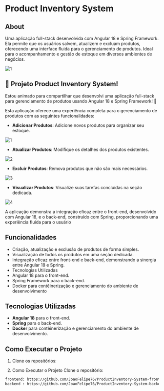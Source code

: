 # Product Inventory System

## About
Uma aplicação full-stack desenvolvida com Angular 18 e Spring Framework. Ela permite que os usuários salvem, atualizem e excluam produtos, oferecendo uma interface fluida para o gerenciamento de produtos. Ideal para o acompanhamento e gestão de estoque em diversos ambientes de negócios.

![1](https://github.com/user-attachments/assets/e226b51d-93fc-428d-b728-d8810d1b8b8d)


## 🎯 Projeto Product Inventory System!
Estou animado para compartilhar que desenvolvi uma aplicação full-stack para gerenciamento de produtos usando Angular 18 e Spring Framework! 🎉

Esta aplicação oferece uma experiência completa para o gerenciamento de produtos com as seguintes funcionalidades:

- **Adicionar Produtos**: Adicione novos produtos para organizar seu estoque.
  
 ![1](https://github.com/user-attachments/assets/873da2b4-8ce1-4dfd-a8c0-35cde9ccd393)

- **Atualizar Produtos**: Modifique os detalhes dos produtos existentes.
  
 ![2](https://github.com/user-attachments/assets/ea6245e7-e36d-410b-bccb-674d39663a9d)

- **Excluir Produtos**: Remova produtos que não são mais necessários.
  
 ![3](https://github.com/user-attachments/assets/96485ca0-3028-419c-bbf5-61b624c84a09)
  
- **Visualizar Produtos**: Visualize suas tarefas concluídas na seção dedicada.

![4](https://github.com/user-attachments/assets/d70c37b0-301d-46ca-91c3-2e5613da985d)

A aplicação demonstra a integração eficaz entre o front-end, desenvolvido com Angular 18, e o back-end, construído com Spring, proporcionando uma experiência fluida para o usuário

## Funcionalidades
- Criação, atualização e exclusão de produtos de forma simples.
- Visualização de todos os produtos em uma seção dedicada.
- Integração eficaz entre front-end e back-end, demonstrando a sinergia entre Angular 18 e Spring.
- Tecnologias Utilizadas
- Angular 18 para o front-end.
- Spring Framework para o back-end.
- Docker para contêinerização e gerenciamento do ambiente de desenvolvimento

## Tecnologias Utilizadas
- **Angular 18** para o front-end.
- **Spring** para o back-end.
- **Docker** para contêinerização e gerenciamento do ambiente de desenvolvimento.

## Como Executar o Projeto
1. Clone os repositórios:

2. Como Executar o Projeto
Clone o repositório:

 ```bash
frontend: https://github.com/JoaoFelipe76/ProductInventory-System-frontend.git 
backend : https://github.com/JoaoFelipe76/ProductInventory-System-backend.git
